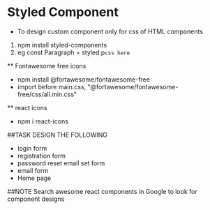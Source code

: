 # Styled Component
* To design custom component only for css of HTML components

1) npm install styled-components
2) eg const Paragraph = styled.p`css here`

** Fontawesome free icons 
- npm install @fortawesome/fontawesome-free
- import before main.css, "@fortawesome/fontawesome-free/css/all.min.css"

** react icons
- npm i react-icons

##TASK DESIGN THE FOLLOWING
- login form 
- registration form
- password reset email set form 
- email form 
- Home page 

##NOTE
Search awesome react components in Google to look for component designs 